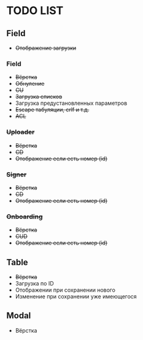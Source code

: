 # TODO LIST

## Field
- ~~Отображение загрузки~~
### Field
- ~~Вёрстка~~
- ~~Обнуление~~
- ~~CU~~
- ~~Загрузка списков~~
- Загрузка предустановленных параметров
- ~~Escape табуляции, crlf и т.д.~~
- ~~ACL~~
### ~~Uploader~~
- ~~Вёрстка~~
- ~~CD~~
- ~~Отображение если есть номер (id)~~
### ~~Signer~~
- ~~Вёрстка~~
- ~~CD~~
- ~~Отображение если есть номер (id)~~
### ~~Onboarding~~
- ~~Вёрстка~~
- ~~CUD~~
- ~~Отображение если есть номер (id)~~
## Table
- ~~Вёрстка~~
- Загрузка по ID
- Отображении при сохранении нового
- Изменение при сохранении уже имеющегося
## Modal
- Вёрстка

